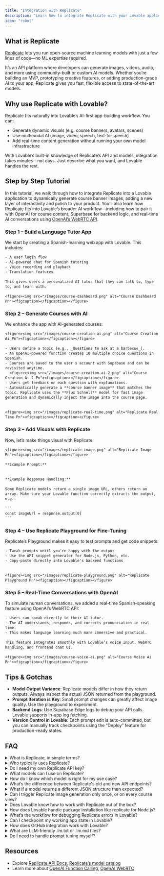 ```yaml
---
title: "Integration with Replicate"
description: "Learn how to integrate Replicate with your Lovable application"
icon: "robot"
---
```


## What is Replicate

[Replicate](https://replicate.com/) lets you run open-source machine learning models with just a few lines of code—no ML expertise required.

It’s an API platform where developers can generate images, videos, audio, and more using community-built or custom AI models. Whether you’re building an MVP, prototyping creative features, or adding production-grade AI to your app, Replicate gives you fast, flexible access to state-of-the-art models.

## Why use Replicate with Lovable?

Replicate fits naturally into Lovable’s AI-first app-building workflow. You can:

- Generate dynamic visuals (e.g. course banners, avatars, scenes)
- Use multimodal AI (image, video, speech, text-to-speech)
- Add real-time content generation without running your own model infrastructure

With Lovable’s built-in knowledge of Replicate’s API and models, integration takes minutes—not days. Just describe what you want, and Lovable handles the rest.

## Step by Step Tutorial

In this tutorial, we walk through how to integrate Replicate into a Lovable application to dynamically generate course banner images, adding a new layer of interactivity and polish to your product. You’ll also learn how Replicate fits into Lovable’s broader AI workflow—including how to pair it with OpenAI for course content, Superbase for backend logic, and real-time AI conversations using [OpenAI’s WebRTC API](https://platform.openai.com/docs/guides/realtime#connect-with-webrtc).

### Step 1 – Build a Language Tutor App
We start by creating a Spanish-learning web app with Lovable. This includes:

    - A user login flow
    - AI-powered chat for Spanish tutoring
    - Voice recording and playback
    - Translation features

    This gives users a personalized AI tutor that they can talk to, type to, and learn with.

    <figure><img src="/images/course-dashboard.png" alt="Course Dashboard Pn"><figcaption></figcaption></figure>

### Step 2 – Generate Courses with AI
We enhance the app with AI-generated courses:

    <figure><img src="/images/course-creation-ai.png" alt="Course Creation Ai Pn"><figcaption></figcaption></figure>

    - Users define a topic (e.g., _Questions to ask at a barbecue_).
    - An OpenAI-powered function creates 10 multiple choice questions in Spanish.
    - Courses are saved to the user's account with Supabase and can be revisited anytime.
      <figure><img src="/images/course-creation-ai-2.png" alt="Course Creation Ai 2 Pn"><figcaption></figcaption></figure>
    - Users get feedback on each question with explanations.
    - Automatically generate a **course banner image** that matches the topic. Replicate uses the **Flux Schnell** model for fast image generation and dynamically inject the image into the course page.

    
    <figure><img src="/images/replicate-real-time.png" alt="Replicate Real Time Pn"><figcaption></figcaption></figure>

### Step 3 – Add Visuals with Replicate
Now, let’s make things visual with Replicate.

    <figure><img src="/images/replicate-image.png" alt="Replicate Image Pn"><figcaption></figcaption></figure>

    **Example Prompt:**

    
    **Example Response Handling:**

    Some Replicate models return a single image URL, others return an array. Make sure your Lovable function correctly extracts the output, e.g.:

    ```
    const imageUrl = response.output[0]
    ```

### Step 4 – Use Replicate Playground for Fine-Tuning
Replicate’s Playground makes it easy to test prompts and get code snippets:

    - Tweak prompts until you're happy with the output
    - Use the API snippet generator for Node.js, Python, etc.
    - Copy-paste directly into Lovable's backend functions

    
    <figure><img src="/images/replicate-playground.png" alt="Replicate Playground Pn"><figcaption></figcaption></figure>

### Step 5 – Real-Time Conversations with OpenAI
To simulate human conversations, we added a real-time Spanish-speaking feature using OpenAI’s WebRTC API:

    - Users can speak directly to their AI tutor.
    - The AI understands, responds, and corrects pronunciation in real time.
    - This makes language learning much more immersive and practical.

    This feature integrates smoothly with Lovable’s voice input, WebRTC handling, and frontend chat UI.

    <figure><img src="/images/course-voice-ai.png" alt="Course Voice Ai Pn"><figcaption></figcaption></figure>

## Tips & Gotchas

- **Model Output Variance**: Replicate models differ in how they return outputs. Always inspect the actual JSON returned from the playground.
- **Prompt Iteration is Key**: Small prompt changes can greatly affect image quality. Use the playground to experiment.
- **Backend Logs**: Use Supabase Edge logs to debug your API calls. Lovable supports in-app log fetching.
- **Version Control in Lovable**: Each prompt edit is auto-committed, but you can manually track checkpoints using the “Deploy” feature for production-ready states.

## FAQ

  <details>
<summary>What is Replicate, in simple terms?</summary>
Replicate is a platform that lets you run powerful machine learning models (like image or video generation) using a simple API—no need to train or host models yourself.
</details>
  <details>
<summary>Who typically uses Replicate?</summary>
Replicate is popular with indie hackers, startup builders, and large enterprises alike. Whether you're prototyping an AI feature or deploying at scale, Replicate supports both quick hacks and robust deployments.
</details>
  <details>
<summary>Do I need my own Replicate API key?</summary>
Yes. Lovable securely stores your keys and handles API calls for you once added.
</details>
  <details>
<summary>What models can I use on Replicate?</summary>
Replicate supports many modalities including:

    - Image generation (e.g. Flux Schnell)
    - Video generation
    - Audio and text-to-speech
    - Language models (though not Replicate’s main focus)
    - Custom Cog models (open-source Dockerized models you can deploy)

    Explore them all at [replicate.com/explore](https://replicate.com/explore).
</details>
  <details>
<summary>How do I know which model is right for my use case?</summary>
Use Replicate’s **Playground** to test different models before integrating them. The Playground lets you tweak prompts, compare outputs, and copy working code snippets for your app.
</details>
  <details>
<summary>What’s the difference between Replicate's old and new API endpoints?</summary>
Replicate has two API formats:

    - The original (`/predictions`) endpoint: most widely known and used.
    - The newer `/models///versions//predictions` endpoint: more efficient and flexible.

    Lovable integrates with both depending on the model’s requirements.
</details>
  <details>
<summary>What if a model returns a different JSON structure than expected?</summary>
Model outputs vary. Some return a string URL, others return an array. Use the Replicate Playground to inspect the real response and update your parsing logic accordingly.

    Example fix:

    ```
    const imageUrl = Array.isArray(output) ? output[0] : output;
    ```
</details>
  <details>
<summary>Can I trigger Replicate image generation only once, or on every course view?</summary>
You can choose:

    - **One-time generation on course creation**: Saves compute costs and creates a consistent visual identity.
    - **Dynamic generation per session**: If you want fresh visuals each time.

    In the tutorial, we chose to generate the image once when the course is first created.
</details>
  <details>
<summary>Does Lovable know how to work with Replicate out of the box?</summary>
Yes\! Lovable has built-in knowledge about Replicate and many of its popular models. It can auto-generate integration code for you using the right packages and prompt structure.
</details>
  <details>
<summary>How does Lovable handle package installation like replicate for Node.js?</summary>
Lovable automatically installs and configures packages when needed, based on your prompt and integration context. You don’t have to npm install manually unless debugging locally.
</details>
  <details>
<summary>What’s the workflow for debugging Replicate errors in Lovable?</summary>
- Use Lovable’s **Superbase Edge function logs** to trace issues.
    - If there’s a mismatch between expected vs. actual Replicate response, update your JSON handling.
    - Use the **“Fix this”** button in Lovable to retry or refactor the function logic.
</details>
  <details>
<summary>Can I checkpoint my working app state in Lovable?</summary>
Currently, every prompt change creates a commit. You can:

    - Use the **History** tab to navigate commits (including bookmarking commits)
    - **Deploy** a version to make it a production checkpoint
    - GitHub sync is available for custom version control
</details>
  <details>
<summary>How does GitHub integration work with Lovable?</summary>
You can export your Lovable project to GitHub with **two-way sync**:

    - Lovable pushes changes to GitHub
    - You (or your team) can make changes in an IDE and push back
    - Works great for frontend in Lovable \+ backend in your own editor
</details>
  <details>
<summary>What are LLM-friendly .lm.txt or .lm.md files?</summary>
These are simplified markdown-based docs optimized for language models. Replicate is actively working on adding these to help Lovable (and other tools) better understand its models automatically.
</details>
  <details>
<summary>Do I need to handle prompt tuning myself?</summary>
Yes, prompt crafting is essential. Lovable helps with auto-prompting and templating, but you should always test in the Replicate Playground to refine the inputs for best results.
</details>

## Resources

- Explore [Replicate API Docs](https://replicate.com/docs), [Replicate’s model catalog](https://replicate.com/)
- Learn more about [OpenAI Function Calling](https://platform.openai.com/docs/guides/function-calling), [OpenAI WebRTC](https://platform.openai.com/docs/guides/speech/real-time-speech)